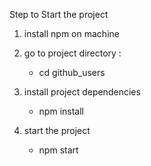 Step to Start the project

1) install npm on machine

2) go to project directory :  
    - cd github_users
 
3) install project dependencies 
    - npm install

4) start the project 
    - npm start